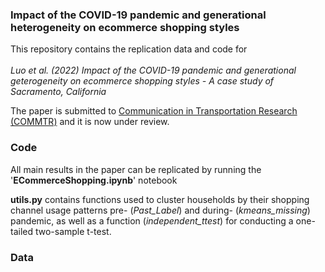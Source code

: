 ### Impact of the COVID-19 pandemic and generational heterogeneity on ecommerce shopping styles 

This repository contains the replication data and code for \
\
*Luo et al. (2022) Impact of the COVID-19 pandemic and generational geterogeneity on ecommerce shopping styles - A case study of Sacramento, California*

The paper is submitted to [Communication in Transportation Research (COMMTR)](https://www.sciencedirect.com/journal/communications-in-transportation-research) and it is now under review.

### Code
All main results in the paper can be replicated by running the '**ECommerceShopping.ipynb**' notebook

**utils.py** contains functions used to cluster households by their shopping channel usage patterns pre- (*Past_Label*) and during- (*kmeans_missing*) pandemic, as well as a function (*independent_ttest*) for conducting a one-tailed two-sample t-test.

### Data

